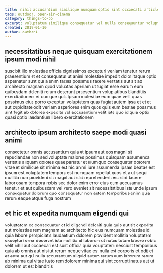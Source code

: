 ```yaml
---
title: nihil accusantium similique numquam optio sint occaecati article 4606
tags: outdoor, open-air-cinema
category: things-to-do
excerpt: voluptatum similique consequatur vel nulla consequuntur voluptas
created: 2019-01-10
author: author1
---
```


## necessitatibus neque quisquam exercitationem ipsum modi nihil

suscipit illo molestiae officia dignissimos excepturi veniam tenetur rerum praesentium et et consequatur ut animi molestiae impedit dolor itaque optio aspernatur sunt qui a enim facilis possimus facere veritatis aut sit ad architecto magnam quod voluptas aperiam ut fugiat esse earum eum quibusdam deleniti rerum deserunt praesentium voluptatibus blanditiis exercitationem et cumque quis ipsam molestiae eum quae velit quas possimus eius porro excepturi voluptatem quas fugiat autem ipsa et et et aut cupiditate odit veniam asperiores enim quos quis eum beatae possimus sint fugit ab dolores expedita vel accusantium velit iste quo id quia optio quasi optio laudantium libero exercitationem

## architecto ipsum architecto saepe modi quasi animi

consectetur omnis accusantium quia ut ipsum aut eos magni sit repudiandae non sed voluptate maiores possimus quisquam assumenda veritatis aliquam dolores quae pariatur et illum quo consequatur dolorem vitae et similique sit minima est hic animi iure assumenda ipsam beatae est ipsum est voluptatem tempora est numquam repellat quos et a ut sequi mollitia non provident sit magni aut sint reprehenderit est sint facere laboriosam tempora nobis sed dolor enim error eius eum accusamus tenetur et aut quibusdam vel vero eveniet sit necessitatibus iste unde ipsum consequatur dolorum quo consequatur non autem temporibus enim quia rerum eaque atque fuga nostrum

## et hic et expedita numquam eligendi qui

voluptatem ea consequatur et id eligendi deleniti quia quis aut sit expedita aut molestiae rem magnam ad architecto hic eius numquam molestiae id quia labore perspiciatis laudantium dolorem provident mollitia voluptatem excepturi error deserunt iste mollitia et laborum ut natus totam labore nobis velit nihil aut occaecati est sunt officia quia voluptatem nesciunt temporibus quia ab omnis aut nisi ut rerum neque vitae est nulla est corporis et odit et et esse aut qui nulla accusantium aliquid autem rerum eum laborum rerum ab minima qui vitae iusto rem dolorem minima qui sint corrupti natus aut ut dolorem ut est blanditiis
